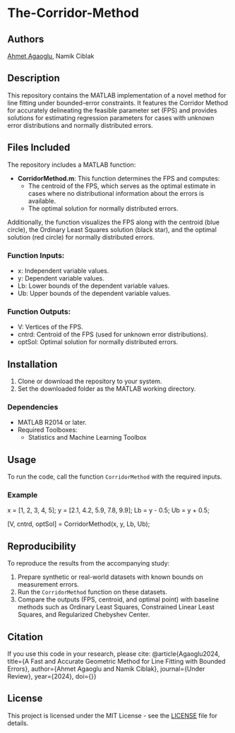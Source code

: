 # The-Corridor-Method

## Authors
[Ahmet Agaoglu](https://github.com/Ahmet-Agaoglu), Namik Ciblak

## Description
This repository contains the MATLAB implementation of a novel method for line fitting under bounded-error constraints. It features the Corridor Method for accurately delineating the feasible parameter set (FPS) and provides solutions for estimating regression parameters for cases with unknown error distributions and normally distributed errors.

## Files Included
The repository includes a MATLAB function:
- **CorridorMethod.m**: This function determines the FPS and computes:
  - The centroid of the FPS, which serves as the optimal estimate in cases where no distributional information about the errors is available.
  - The optimal solution for normally distributed errors.

Additionally, the function visualizes the FPS along with the centroid (blue circle), the Ordinary Least Squares solution (black star), and the optimal solution (red circle) for normally distributed errors.

### Function Inputs:
- x: Independent variable values.
- y: Dependent variable values.
- Lb: Lower bounds of the dependent variable values.
- Ub: Upper bounds of the dependent variable values.

### Function Outputs:
- V: Vertices of the FPS.
- cntrd: Centroid of the FPS (used for unknown error distributions).
- optSol: Optimal solution for normally distributed errors.

## Installation
1. Clone or download the repository to your system.
2. Set the downloaded folder as the MATLAB working directory.

### Dependencies
- MATLAB R2014 or later.
- Required Toolboxes:
  - Statistics and Machine Learning Toolbox

## Usage
To run the code, call the function `CorridorMethod` with the required inputs.

### Example
x = [1, 2, 3, 4, 5];
y = [2.1, 4.2, 5.9, 7.8, 9.9];
Lb = y - 0.5;
Ub = y + 0.5;

[V, cntrd, optSol] = CorridorMethod(x, y, Lb, Ub);

## Reproducibility
To reproduce the results from the accompanying study:

1. Prepare synthetic or real-world datasets with known bounds on measurement errors.
2. Run the `CorridorMethod` function on these datasets.
3. Compare the outputs (FPS, centroid, and optimal point) with baseline methods such as Ordinary Least Squares, Constrained Linear Least Squares, and Regularized Chebyshev Center.

## Citation
If you use this code in your research, please cite:
@article{Agaoglu2024, title={A Fast and Accurate Geometric Method for Line Fitting with Bounded Errors}, author={Ahmet Agaoglu and Namik Ciblak}, journal={Under Review}, year={2024}, doi={}}


## License
This project is licensed under the MIT License - see the [LICENSE](LICENSE) file for details.
